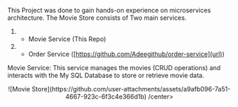 This Project was done to gain hands-on experience on microservices architecture. The Movie Store consists of Two main services.
1. - Movie Service (This Repo)
2. - Order Service ([https://github.com/Adeegithub/order-service](url))


Movie Service: This service manages the movies (CRUD operations) and interacts with the My SQL Database to store or retrieve movie data.

<center>  
  ![Movie Store](https://github.com/user-attachments/assets/a9afb096-7a51-4667-923c-6f3c4e366d1b)
 /center>
